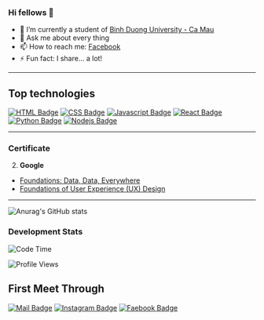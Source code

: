 ### Hi fellows 👋

- 🔭 I’m currently a student of [Binh Duong University - Ca Mau]
- 💬 Ask me about every thing
- 📫 How to reach me: [Facebook]
- ⚡ Fun fact: I share... a lot!

---
## **Top technologies**

[![HTML Badge](https://img.shields.io/badge/-HTML-E34F26?style=for-the-badge&labelColor=black&logo=html5&logoColor=E34F26)](#)
[![CSS Badge](https://img.shields.io/badge/-CSS-1572b6?style=for-the-badge&labelColor=black&logo=css3&logoColor=1572b6)](#) 
[![Javascript Badge](https://img.shields.io/badge/-Javascript-F0DB4F?style=for-the-badge&labelColor=black&logo=javascript&logoColor=F0DB4F)](#) 
[![React Badge](https://img.shields.io/badge/-React-61DBFB?style=for-the-badge&labelColor=black&logo=react&logoColor=61DBFB)](#) 
[![Python Badge](https://img.shields.io/badge/-Python-3776AB?style=for-the-badge&labelColor=black&logo=python&logoColor=white)](#)
[![Nodejs Badge](https://img.shields.io/badge/-Nodejs-3C873A?style=for-the-badge&labelColor=black&logo=node.js&logoColor=3C873A)](#) 

---

### Certificate

2. **Google**
- [Foundations: Data, Data, Everywhere](https://www.coursera.org/account/accomplishments/verify/FCDWGBZ67XPW)
- [Foundations of User Experience (UX) Design](https://www.coursera.org/account/accomplishments/verify/Z8G3K5NSJ2GC)

---
![Anurag's GitHub stats](https://github-readme-stats.vercel.app/api?username=PhungNgocTrungKien&show_icons=true&theme=transparent&hide=contribs&count_private=true)

### Development Stats
<!--START_SECTION:waka-->
![Code Time](http://img.shields.io/badge/Code%20Time-3%2C801%20hrs%204%20mins-blue)

![Profile Views](http://img.shields.io/badge/Profile%20Views-10-blue)

## **First Meet Through**
[![Mail Badge](https://img.shields.io/badge/-PhungNgocTrungKien-c0392b?style=flat&labelColor=c0392b&logo=gmail&logoColor=white)](mailto:phungngoctrungkien.dev@gmail.com) [![Instagram Badge](https://img.shields.io/badge/-@_aww.kwai_02-e84393?style=flat&labelColor=e84393&logo=instagram&logoColor=white)](https://instagram.com/_aww.kwai_02)  [![Faebook Badge](https://img.shields.io/badge/-PhungNgocTrungKien-blue?style=flat&labelColor=blue&logo=facebook&logoColor=white)](facebook.com/profile.php?id=100089439924551)

[Binh Duong University - Ca Mau]: https://camau.bdu.edu.vn/
[Facebook]: https://www.facebook.com/profile.php?id=100089439924551
